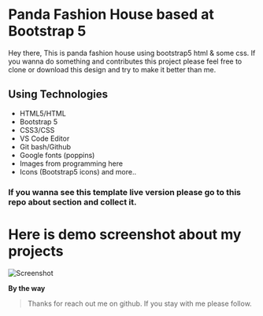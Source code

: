 # Panda Fashion House based at Bootstrap 5

Hey there, This is panda fashion house using bootstrap5 html & some css. If you wanna do something and contributes this project please feel free to clone or download this design and try to make it better than me.

## Using Technologies
- HTML5/HTML
- Bootstrap 5
- CSS3/CSS
- VS Code Editor
- Git bash/Github
- Google fonts (poppins)
- Images from programming here
- Icons (Bootstrap5 icons)
and more..


### If you wanna see this template live version please go to this repo about section and collect it. 

# Here is demo screenshot about my projects 
![Screenshot](#)

**By the way**
> Thanks for reach out me on github. If you stay with me please follow.